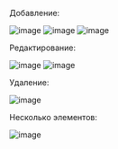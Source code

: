 Добавление:

![image](https://github.com/user-attachments/assets/5bf526d5-b0d8-4563-9be2-0037c859c3f3)
![image](https://github.com/user-attachments/assets/0615181a-b7b4-44fc-83f5-ead80fed9e83)
![image](https://github.com/user-attachments/assets/65a75f29-7871-47bc-938d-0127871911c2)

Редактирование:

![image](https://github.com/user-attachments/assets/4c089afc-1816-462a-be5d-90b87cf7238c)
![image](https://github.com/user-attachments/assets/985cacb8-84ba-4b7a-8399-2e806f025aeb)

Удаление:

![image](https://github.com/user-attachments/assets/d338416f-a6ba-40f3-ae53-439635049500)

Несколько элементов:

![image](https://github.com/user-attachments/assets/59295b21-12f3-41f4-9e9b-7ecef459db1e)
